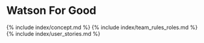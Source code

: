 # Watson For Good

{% include index/concept.md %} 
{% include index/team_rules_roles.md %}
{% include index/user_stories.md %}
